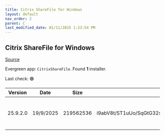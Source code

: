 ```yaml
---
title: Citrix ShareFile for Windows
layout: default
nav_order: 2
parent: C
last_modified_date: 01/11/2025 1:23:54 PM
---
```


## Citrix ShareFile for Windows

[Source](https://www.citrix.com/downloads/sharefile/clients-and-plug-ins/citrix-files-for-windows.html)

Evergreen app: `CitrixShareFile`. Found **1** installer.

Last check: 🟢

| Version  | Date      | Size      | Hash                                                     | URI                                                                                                                                                  |
| -------- | --------- | --------- | -------------------------------------------------------- | ---------------------------------------------------------------------------------------------------------------------------------------------------- |
| 25.9.2.0 | 19/9/2025 | 219562536 | i9abV8t/ST1uUo/SqGtG32snoF8JEtHiRA6KLw+79ZPylcczJA3Agw== | [https://www.sf-cdn.net/downloads/cfwin/ShareFileForWindows-v25.9.2.0.exe](https://www.sf-cdn.net/downloads/cfwin/ShareFileForWindows-v25.9.2.0.exe) |
